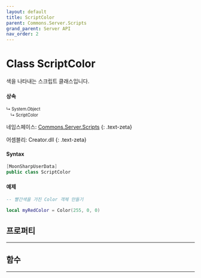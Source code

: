 ```yaml
---
layout: default
title: ScriptColor
parent: Commons.Server.Scripts
grand_parent: Server API
nav_order: 2
---
```


# Class ScriptColor

색을 나타내는 스크립트 클래스입니다.

#### 상속

<div class="code-example" markdown="1" style = "font-size:0.8em;">
↳ System.Object<br/>
　↳ ScriptColor
</div>

네임스페이스: [Commons.Server.Scripts](../)
{: .text-zeta}

어셈블리: Creator.dll
{: .text-zeta}

#### Syntax

```cs
[MoonSharpUserData]
public class ScriptColor
```

#### 예제

```lua
-- 빨간색을 가진 Color 객체 만들기

local myRedColor = Color(255, 0, 0)
```

## 프로퍼티
---

## 함수
---

